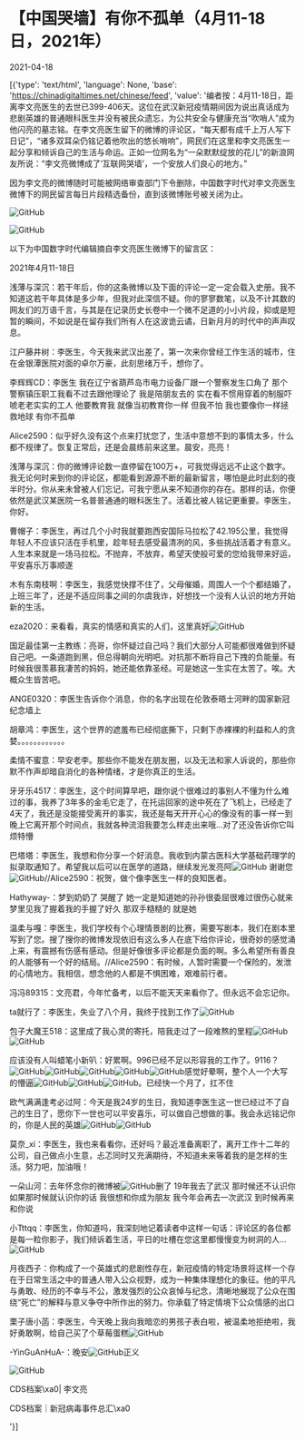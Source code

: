 # 【中国哭墙】有你不孤单（4月11-18日，2021年）

2021-04-18

[{'type': 'text/html', 'language': None, 'base': 'https://chinadigitaltimes.net/chinese/feed', 'value': '编者按：4月11-18日，距离李文亮医生的去世已399-406天。这位在武汉新冠疫情期间因为说出真话成为悲剧英雄的普通眼科医生并没有被民众遗忘，为公共安全与健康充当“吹哨人”成为他闪亮的墓志铭。在李文亮医生留下的微博的评论区，“每天都有成千上万人写下日记”，“诸多双耳朵仍铭记着他吹出的悠长哨响”，网民们在这里和李文亮医生一起分享和倾诉自己的生活与命运。正如一位网名为“一朵默默绽放的花儿”的新浪网友所说：“李文亮微博成了‘互联网哭墙’，一个安放人们良心的地方。”

因为李文亮的微博随时可能被网络审查部门下令删除，中国数字时代对李文亮医生微博下的网民留言每日片段精选备份，直到该微博账号被关闭为止。

![GitHub](https://chinadigitaltimes.net/chinese/files/2020/03/Screenshot-2020-03-13-10.48.21.png)

![GitHub](https://chinadigitaltimes.net/chinese/files/2020/03/Screenshot-2020-03-15-11.01.33.png)

以下为中国数字时代编辑摘自李文亮医生微博下的留言区：

2021年4月11-18日

浅薄与深沉：若干年后，你的这条微博以及下面的评论一定一定会载入史册。我不知道这若干年具体是多少年，但我对此深信不疑。你的寥寥数笔，以及不计其数的网友们的万语千言，与其是在记录历史长卷中一个微不足道的小小片段，抑或是短暂的瞬间，不如说是在留存我们所有人在这波诡云谲，日新月月的时代中的声声叹息。

江户藤井树：李医生，今天我来武汉出差了，第一次来你曾经工作生活的城市，住在金银潭医院对面的卓尔万豪，此刻思绪万千，想你了。

李辉辉CD：李医生 我在辽宁省葫芦岛市电力设备厂跟一个警察发生口角了 那个警察镇压职工我看不过去跟他理论了 我是陪朋友去的 实在看不惯用穿着的制服吓唬老老实实的工人 他要教育我 就像当初教育你一样 但我不怕 我也要像你一样拯救地球 有你不孤单

Alice2590：似乎好久没有这个点来打扰您了，生活中意想不到的事情太多，什么都不规律了。恢复正常后，还是会晨练前来这里。晨安，亮亮！

浅薄与深沉：你的微博评论数一直停留在100万+，可我觉得远远不止这个数字。我无论何时来到你的评论区，都能看到源源不断的最新留言，哪怕是此时此刻的夜半时分。你从来未曾被人们忘记，可我宁愿从来不知道你的存在。那样的话，你便依然是武汉某医院一名普普通通的眼科医生了。活着比被人铭记更重要。李医生，你好。

曹帽子：李医生，再过几个小时我就要跑西安国际马拉松了42.195公里，我觉得年轻人不应该只活在手机里，趁年轻去感受最清冽的风，多些挑战活着才有意义。人生本来就是一场马拉松。不抛弃，不放弃，希望天使般可爱的您给我带来好运，平安喜乐万事顺遂

木有东南枝啊：李医生，我感觉快撑不住了，父母催婚，周围人一个个都结婚了，上班三年了，还是不适应同事之间的尔虞我诈，好想找一个没有人认识的地方开始新的生活。

eza2020：来看看，真实的情感和真实的人们，这里真好![GitHub](https://s.w.org/images/core/emoji/13.0.1/72x72/1f490.png)

国足最佳第一主教练：亮哥，你怀疑过自己吗？我们大部分人可能都很难做到怀疑自己吧。一条道跑到黑，但总得朝向光明吧。对抗那不断将自己下拽的负能量。有时候我很羡慕我凄苦的妈妈，她还能依靠圣经。可是她这一生实在太苦了。唉。大概众生皆苦吧。

ANGE0320：李医生告诉你个消息，你的名字出现在伦敦泰晤士河畔的国家新冠纪念墙上

胡章鸿：李医生，这个世界的遮羞布已经彻底撕下，只剩下赤裸裸的利益和人的贪婪。。。。。。。。。。。。

柔情不蜜意：早安老李。那些你不能发在朋友圈，以及无法和家人诉说的，那些你默不作声却暗自消化的各种情绪，才是你真正的生活。

牙牙乐4517：李医生，这个时间算早吧，跟你说个很难过的事别人不懂为什么难过的事，我养了3年多的金毛它走了，在托运回家的途中死在了飞机上，已经走了4天了，我还是没能接受离开的事实，我还是每天开开心心的像没有的事一样一到晚上它离开那个时间点，我就各种流泪我要怎么样走出来哦…对了还没告诉你它叫烦特懵

巴塔塔：李医生，我想和你分享一个好消息。我收到内蒙古医科大学基础药理学的拟录取通知了。希望我以后可以在医学的道路，继续发光发亮阿![GitHub](https://s.w.org/images/core/emoji/13.0.1/72x72/1f60b.png) 谢谢您![GitHub](https://s.w.org/images/core/emoji/13.0.1/72x72/1f970.png)//Alice2590：祝贺，做个像李医生一样的良知医者。

Hathyway-：梦到奶奶了 哭醒了 她一定是知道她的孙孙很委屈很难过很伤心就来梦里见我了握着我的手握了好久 那双手糙糙的 就是她

温柔与嘎：李医生，我们学校有个心理情景剧的比赛，需要写剧本，我们在剧本里写到了您。搜了搜你的微博发现依旧有这么多人在底下给你评论，很奇妙的感觉涌上来，有震撼有伤感有感动。但是好像很多评论都是负面的啊。多么希望所有善良的人能够有一个好的结局。//Alice2590：有时候，人暂时需要一个保险的，发泄的心情地方。我相信，想念他的人都是不惧困难，艰难前行者。

冯冯89315：文亮君，今年忙备考，以后不能天天来看你了。但永远不会忘记你。

ta就行了：李医生，失业了八个月，我终于找到工作了![GitHub](https://img.t.sinajs.cn/t4/appstyle/expression/ext/normal/6e/2018new_leimu_org.png)

包子大魔王518：这里成了我心灵的寄托，陪我走过了一段难熬的里程![GitHub](https://img.t.sinajs.cn/t4/appstyle/expression/ext/normal/e7/2018new_zuoyi_org.png)![GitHub](https://img.t.sinajs.cn/t4/appstyle/expression/ext/normal/e7/2018new_zuoyi_org.png)

应该没有人叫蜡笔小新叭：好累啊。996已经不足以形容我的工作了。9116？![GitHub](https://img.t.sinajs.cn/t4/appstyle/expression/ext/normal/83/2018new_kuxiao_org.png)![GitHub](https://img.t.sinajs.cn/t4/appstyle/expression/ext/normal/83/2018new_kuxiao_org.png)![GitHub](https://img.t.sinajs.cn/t4/appstyle/expression/ext/normal/83/2018new_kuxiao_org.png)![GitHub](https://img.t.sinajs.cn/t4/appstyle/expression/ext/normal/83/2018new_kuxiao_org.png)![GitHub](https://img.t.sinajs.cn/t4/appstyle/expression/ext/normal/83/2018new_kuxiao_org.png)感觉好晕啊，整个人一个大写的懵逼![GitHub](https://img.t.sinajs.cn/t4/appstyle/expression/ext/normal/a1/2018new_doge02_org.png)![GitHub](https://img.t.sinajs.cn/t4/appstyle/expression/ext/normal/a1/2018new_doge02_org.png)![GitHub](https://img.t.sinajs.cn/t4/appstyle/expression/ext/normal/a1/2018new_doge02_org.png)。已经快一个月了，扛不住

欧气满满逢考必过阿：今天是我24岁的生日，我知道李医生这一世已经过不了自己的生日了，愿你下一世也可以平安喜乐，可以做自己想做的事。我会永远铭记你的，你是人民的英雄![GitHub](https://img.t.sinajs.cn/t4/appstyle/expression/ext/normal/16/2018new_lazhu_org.png)![GitHub](https://img.t.sinajs.cn/t4/appstyle/expression/ext/normal/6e/2018new_leimu_org.png)

莫奈_xi：李医生，我也来看看你，还好吗？最近准备离职了，离开工作十二年的公司，自己做点小生意，忐忑同时又充满期待，不知道未来等着我的是怎样的生活。努力吧，加油哦！

一朵山河：去年怀念你的微博被![GitHub](https://img.t.sinajs.cn/t4/appstyle/expression/ext/normal/46/2018new_xinlang_org.png)删了 19年我去了武汉 那时候还不认识你 如果那时候就认识你的话 我很想和你成为朋友 我今年会再去一次武汉 到时候再来和你说

小Tttqq：李医生，你知道吗，我深刻地记着读者中这样一句话：评论区的各位都是每一粒你影子，我们倾诉着生活，平日的吐槽在您这里都慢慢变为树洞的人…![GitHub](https://img.t.sinajs.cn/t4/appstyle/expression/ext/normal/ee/2018new_beishang_org.png)

月夜西子：你构成了一个英雄式的悲剧性存在，新冠疫情的特定场景将这样一个存在于日常生活之中的普通人带入公众视野，成为一种集体理想化的象征。他的平凡与勇敢、经历的不幸与不公，激发强烈的公众哀悼与纪念，清晰地展现了公众在围绕“死亡”的解释与意义争夺中所作出的努力。你承载了特定情境下公众情感的出口

栗子唐小菡：李医生，今天晚上我向我暗恋的男孩子表白啦，被温柔地拒绝啦，我好勇敢啊，给自己买了个草莓蛋糕![GitHub](https://s.w.org/images/core/emoji/13.0.1/72x72/1f370.png)

-YinGuAnHuA-：晚安![GitHub](https://s.w.org/images/core/emoji/13.0.1/72x72/1f4a4.png)正义



![GitHub](https://chinadigitaltimes.net/chinese/files/2020/03/37-150x150.jpg)

CDS档案\xa0| 李文亮

CDS档案｜新冠病毒事件总汇\xa0

'}]